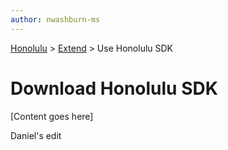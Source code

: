 ```yaml
---
author: nwashburn-ms
---
```


<a href="../overview.md">Honolulu</a> > <a href="../overview.md">Extend</a> > Use Honolulu SDK

# Download Honolulu SDK

[Content goes here]

Daniel's edit